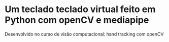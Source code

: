 # Um teclado teclado virtual feito em Python com openCV e mediapipe
Desenvolvido no curso de visão computacional: hand tracking com openCV 
